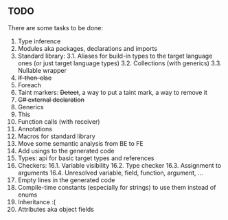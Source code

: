 ## TODO

There are some tasks to be done:

1. Type inference
2. Modules aka packages, declarations and imports
3. Standard library:
   3.1. Aliases for build-in types to the target language ones (or just target language types)
   3.2. Collections (with generics)
   3.3. Nullable wrapper
4. ~~If-then-else~~
5. Foreach
6. Taint markers: ~~Detect~~, a way to put a taint mark, a way to remove it 
7. ~~C# external declaration~~
8. Generics
9. This
10. Function calls (with receiver)
11. Annotations
12. Macros for standard library
13. Move some semantic analysis from BE to FE
14. Add usings to the generated code
15. Types: api for basic target types and references
16. Checkers:
   16.1. Variable visibility
   16.2. Type checker
   16.3. Assignment to arguments
   16.4. Unresolved variable, field, function, argument, ...
17. Empty lines in the generated code
18. Compile-time constants (especially for strings) to use them instead of enums
19. Inheritance :(
20. Attributes aka object fields
